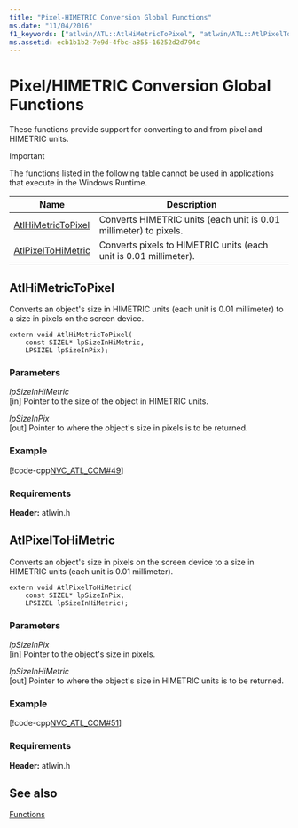 ```yaml
---
title: "Pixel-HIMETRIC Conversion Global Functions"
ms.date: "11/04/2016"
f1_keywords: ["atlwin/ATL::AtlHiMetricToPixel", "atlwin/ATL::AtlPixelToHiMetric"]
ms.assetid: ecb1b1b2-7e9d-4fbc-a855-16252d2d794c
---
```

# Pixel/HIMETRIC Conversion Global Functions

These functions provide support for converting to and from pixel and HIMETRIC units.

> [!IMPORTANT]
> The functions listed in the following table cannot be used in applications that execute in the Windows Runtime.

|Name|Description|
|-|-|
|[AtlHiMetricToPixel](#atlhimetrictopixel)|Converts HIMETRIC units (each unit is 0.01 millimeter) to pixels.|
|[AtlPixelToHiMetric](#atlpixeltohimetric)|Converts pixels to HIMETRIC units (each unit is 0.01 millimeter).|

## <a name="atlhimetrictopixel"></a> AtlHiMetricToPixel

Converts an object's size in HIMETRIC units (each unit is 0.01 millimeter) to a size in pixels on the screen device.

```
extern void AtlHiMetricToPixel(
    const SIZEL* lpSizeInHiMetric,
    LPSIZEL lpSizeInPix);
```

### Parameters

*lpSizeInHiMetric*<br/>
[in] Pointer to the size of the object in HIMETRIC units.

*lpSizeInPix*<br/>
[out] Pointer to where the object's size in pixels is to be returned.

### Example

[!code-cpp[NVC_ATL_COM#49](../../atl/codesnippet/cpp/pixel-himetric-conversion-global-functions_1.cpp)]

### Requirements

**Header:** atlwin.h

## <a name="atlpixeltohimetric"></a> AtlPixelToHiMetric

Converts an object's size in pixels on the screen device to a size in HIMETRIC units (each unit is 0.01 millimeter).

```
extern void AtlPixelToHiMetric(
    const SIZEL* lpSizeInPix,
    LPSIZEL lpSizeInHiMetric);
```

### Parameters

*lpSizeInPix*<br/>
[in] Pointer to the object's size in pixels.

*lpSizeInHiMetric*<br/>
[out] Pointer to where the object's size in HIMETRIC units is to be returned.

### Example

[!code-cpp[NVC_ATL_COM#51](../../atl/codesnippet/cpp/pixel-himetric-conversion-global-functions_2.cpp)]

### Requirements

**Header:** atlwin.h

## See also

[Functions](../../atl/reference/atl-functions.md)
